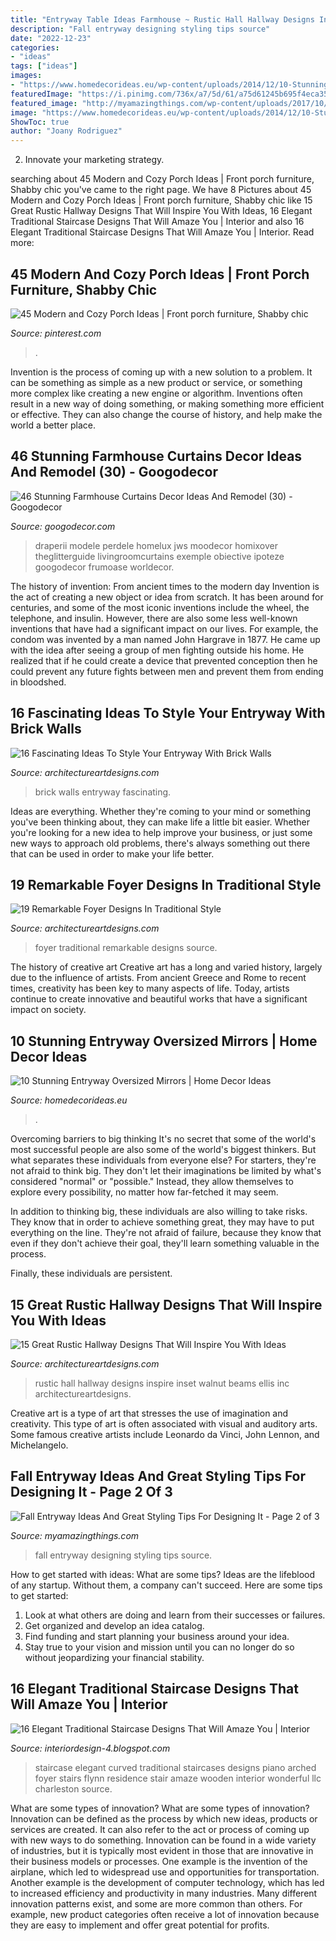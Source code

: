 ```yaml
---
title: "Entryway Table Ideas Farmhouse ~ Rustic Hall Hallway Designs Inspire Inset Walnut Beams Ellis Inc Architectureartdesigns"
description: "Fall entryway designing styling tips source"
date: "2022-12-23"
categories:
- "ideas"
tags: ["ideas"]
images:
- "https://www.homedecorideas.eu/wp-content/uploads/2014/12/10-Stunning-Entryway-Oversized-Mirrors10.jpg"
featuredImage: "https://i.pinimg.com/736x/a7/5d/61/a75d61245b695f4eca35893920b95ba2.jpg"
featured_image: "http://myamazingthings.com/wp-content/uploads/2017/10/fall-entryway-7-.jpg"
image: "https://www.homedecorideas.eu/wp-content/uploads/2014/12/10-Stunning-Entryway-Oversized-Mirrors10.jpg"
ShowToc: true
author: "Joany Rodriguez"
---
```



2. Innovate your marketing strategy.

	

		
searching about 45 Modern and Cozy Porch Ideas | Front porch furniture, Shabby chic you've came to the right page. We have 8 Pictures about 45 Modern and Cozy Porch Ideas | Front porch furniture, Shabby chic like 15 Great Rustic Hallway Designs That Will Inspire You With Ideas, 16 Elegant Traditional Staircase Designs That Will Amaze You | Interior and also 16 Elegant Traditional Staircase Designs That Will Amaze You | Interior. Read more:
		
    
## 45 Modern And Cozy Porch Ideas | Front Porch Furniture, Shabby Chic

<img loading=lazy src="https://i.pinimg.com/736x/a7/5d/61/a75d61245b695f4eca35893920b95ba2.jpg" onerror="this.onerror=null;this.src='https://tse2.mm.bing.net/th?id=OIP.RuB90YCrWbI9pmJTroR7ogHaJ3&amp;pid=15.1';" alt="45 Modern and Cozy Porch Ideas | Front porch furniture, Shabby chic">

_Source: pinterest.com_

>. 

	

Invention is the process of coming up with a new solution to a problem. It can be something as simple as a new product or service, or something more complex like creating a new engine or algorithm. Inventions often result in a new way of doing something, or making something more efficient or effective. They can also change the course of history, and help make the world a better place.

    
## 46 Stunning Farmhouse Curtains Decor Ideas And Remodel (30) - Googodecor

<img loading=lazy src="https://i0.wp.com/googodecor.com/wp-content/uploads/2018/12/46-Stunning-Farmhouse-Curtains-Decor-Ideas-And-Remodel-30.jpg?fit=1200%2C1797&amp;ssl=1" onerror="this.onerror=null;this.src='https://tse3.mm.bing.net/th?id=OIP.5PbqaVKhugVsnPsiZQROagHaLF&amp;pid=15.1';" alt="46 Stunning Farmhouse Curtains Decor Ideas And Remodel (30) - Googodecor">

_Source: googodecor.com_

>draperii modele perdele homelux jws moodecor homixover theglitterguide livingroomcurtains exemple obiective ipoteze googodecor frumoase worldecor. 

	

The history of invention: From ancient times to the modern day
Invention is the act of creating a new object or idea from scratch. It has been around for centuries, and some of the most iconic inventions include the wheel, the telephone, and insulin. However, there are also some less well-known inventions that have had a significant impact on our lives. For example, the condom was invented by a man named John Hargrave in 1877. He came up with the idea after seeing a group of men fighting outside his home. He realized that if he could create a device that prevented conception then he could prevent any future fights between men and prevent them from ending in bloodshed.

    
## 16 Fascinating Ideas To Style Your Entryway With Brick Walls

<img loading=lazy src="https://www.architectureartdesigns.com/wp-content/uploads/2016/10/2-25.jpg" onerror="this.onerror=null;this.src='https://tse2.mm.bing.net/th?id=OIP.KHszV6hqk7ZDz8ZW81Ty8wHaLH&amp;pid=15.1';" alt="16 Fascinating Ideas To Style Your Entryway With Brick Walls">

_Source: architectureartdesigns.com_

>brick walls entryway fascinating. 

	

Ideas are everything. Whether they're coming to your mind or something you've been thinking about, they can make life a little bit easier. Whether you're looking for a new idea to help improve your business, or just some new ways to approach old problems, there's always something out there that can be used in order to make your life better.

    
## 19 Remarkable Foyer Designs In Traditional Style

<img loading=lazy src="https://www.architectureartdesigns.com/wp-content/uploads/2016/03/7-35.jpg" onerror="this.onerror=null;this.src='https://tse3.mm.bing.net/th?id=OIP.E2w9k1vH4qc5jlh5XqQGFQAAAA&amp;pid=15.1';" alt="19 Remarkable Foyer Designs In Traditional Style">

_Source: architectureartdesigns.com_

>foyer traditional remarkable designs source. 

	

The history of creative art
Creative art has a long and varied history, largely due to the influence of artists. From ancient Greece and Rome to recent times, creativity has been key to many aspects of life. Today, artists continue to create innovative and beautiful works that have a significant impact on society.

    
## 10 Stunning Entryway Oversized Mirrors | Home Decor Ideas

<img loading=lazy src="https://www.homedecorideas.eu/wp-content/uploads/2014/12/10-Stunning-Entryway-Oversized-Mirrors10.jpg" onerror="this.onerror=null;this.src='https://tse3.mm.bing.net/th?id=OIP.C6J26Jdc_sFiGYZlTh5t8QHaJ7&amp;pid=15.1';" alt="10 Stunning Entryway Oversized Mirrors | Home Decor Ideas">

_Source: homedecorideas.eu_

>. 

	

Overcoming barriers to big thinking
It's no secret that some of the world's most successful people are also some of the world's biggest thinkers. But what separates these individuals from everyone else?
For starters, they're not afraid to think big. They don't let their imaginations be limited by what's considered "normal" or "possible." Instead, they allow themselves to explore every possibility, no matter how far-fetched it may seem.

In addition to thinking big, these individuals are also willing to take risks. They know that in order to achieve something great, they may have to put everything on the line. They're not afraid of failure, because they know that even if they don't achieve their goal, they'll learn something valuable in the process.

 Finally, these individuals are persistent.

    
## 15 Great Rustic Hallway Designs That Will Inspire You With Ideas

<img loading=lazy src="https://www.architectureartdesigns.com/wp-content/uploads/2016/09/15-Great-Rustic-Hallway-Designs-That-Will-Inspire-You-With-Ideas-11.jpg" onerror="this.onerror=null;this.src='https://tse3.mm.bing.net/th?id=OIP.1dahwaJxrnM2OIvMvaecLAHaJ8&amp;pid=15.1';" alt="15 Great Rustic Hallway Designs That Will Inspire You With Ideas">

_Source: architectureartdesigns.com_

>rustic hall hallway designs inspire inset walnut beams ellis inc architectureartdesigns. 

	

Creative art is a type of art that stresses the use of imagination and creativity. This type of art is often associated with visual and auditory arts. Some famous creative artists include Leonardo da Vinci, John Lennon, and Michelangelo.

    
## Fall Entryway Ideas And Great Styling Tips For Designing It - Page 2 Of 3

<img loading=lazy src="http://myamazingthings.com/wp-content/uploads/2017/10/fall-entryway-7-.jpg" onerror="this.onerror=null;this.src='https://tse4.mm.bing.net/th?id=OIP.lvyOdZ7yw-Zs65BP5EsxewDZEf&amp;pid=15.1';" alt="Fall Entryway Ideas And Great Styling Tips For Designing It - Page 2 of 3">

_Source: myamazingthings.com_

>fall entryway designing styling tips source. 

	

How to get started with ideas: What are some tips?
Ideas are the lifeblood of any startup. Without them, a company can't succeed. Here are some tips to get started:
1. Look at what others are doing and learn from their successes or failures.
2. Get organized and develop an idea catalog. 
3. Find funding and start planning your business around your idea.  
4. Stay true to your vision and mission until you can no longer do so without jeopardizing your financial stability.

    
## 16 Elegant Traditional Staircase Designs That Will Amaze You | Interior

<img loading=lazy src="http://www.architectureartdesigns.com/wp-content/uploads/2015/03/16-Elegant-Traditional-Staircase-Designs-That-Will-Amaze-You-5-630x805.jpg" onerror="this.onerror=null;this.src='https://tse2.mm.bing.net/th?id=OIP.oyaz6kz2e-S6Md1fIcUU8AHaJd&amp;pid=15.1';" alt="16 Elegant Traditional Staircase Designs That Will Amaze You | Interior">

_Source: interiordesign-4.blogspot.com_

>staircase elegant curved traditional staircases designs piano arched foyer stairs flynn residence stair amaze wooden interior wonderful llc charleston source. 

	

What are some types of innovation?
What are some types of innovation? Innovation can be defined as the process by which new ideas, products or services are created. It can also refer to the act or process of coming up with new ways to do something. 
Innovation can be found in a wide variety of industries, but it is typically most evident in those that are innovative in their business models or processes. One example is the invention of the airplane, which led to widespread use and opportunities for transportation. Another example is the development of computer technology, which has led to increased efficiency and productivity in many industries. 
Many different innovation patterns exist, and some are more common than others. For example, new product categories often receive a lot of innovation because they are easy to implement and offer great potential for profits.


